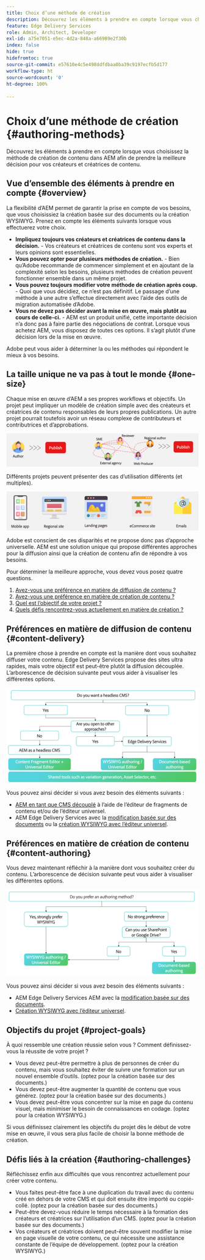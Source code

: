 ```yaml
---
title: Choix d’une méthode de création
description: Découvrez les éléments à prendre en compte lorsque vous choisissez la méthode de création de contenu dans AEM afin de prendre la meilleure décision pour vos créateurs et créatrices de contenu.
feature: Edge Delivery Services
role: Admin, Architect, Developer
exl-id: a75e7051-e5ec-4d2a-848a-a66989e2f30b
index: false
hide: true
hidefromtoc: true
source-git-commit: e57610e4c5e498ddfdbaa0ba39c9197ecfb5d177
workflow-type: ht
source-wordcount: '0'
ht-degree: 100%

---
```


# Choix d’une méthode de création {#authoring-methods}

Découvrez les éléments à prendre en compte lorsque vous choisissez la méthode de création de contenu dans AEM afin de prendre la meilleure décision pour vos créateurs et créatrices de contenu.

## Vue d’ensemble des éléments à prendre en compte {#overview}

La flexibilité d’AEM permet de garantir la prise en compte de vos besoins, que vous choisissiez la création basée sur des documents ou la création WYSIWYG. Prenez en compte les éléments suivants lorsque vous effectuerez votre choix.

* **Impliquez toujours vos créateurs et créatrices de contenu dans la décision.** - Vos créateurs et créatrices de contenu sont vos experts et leurs opinions sont essentielles.
* **Vous pouvez opter pour plusieurs méthodes de création.** - Bien qu’Adobe recommande de commencer simplement et en ajoutant de la complexité selon les besoins, plusieurs méthodes de création peuvent fonctionner ensemble dans un même projet.
* **Vous pouvez toujours modifier votre méthode de création après coup.** - Quoi que vous décidiez, ce n’est pas définitif. Le passage d’une méthode à une autre s’effectue directement avec l’aide des outils de migration automatisée d’Adobe.
* **Vous ne devez pas décider avant la mise en œuvre, mais plutôt au cours de celle-ci.** - AEM est un produit unifié, cette importante décision n’a donc pas à faire partie des négociations de contrat. Lorsque vous achetez AEM, vous disposez de toutes ces options. Il s’agit plutôt d’une décision lors de la mise en œuvre.

Adobe peut vous aider à déterminer la ou les méthodes qui répondent le mieux à vos besoins.

## La taille unique ne va pas à tout le monde {#one-size}

Chaque mise en œuvre d’AEM a ses propres workflows et objectifs. Un projet peut impliquer un modèle de création simple avec des créateurs et créatrices de contenu responsables de leurs propres publications. Un autre projet pourrait toutefois avoir un réseau complexe de contributeurs et contributrices et d’approbations.

![Différents workflows de création](assets/authoring-workflows.png)

Différents projets peuvent présenter des cas d’utilisation différents (et multiples).

![Cas d’utilisation](assets/use-cases.png)

Adobe est conscient de ces disparités et ne propose donc pas d’approche universelle. AEM est une solution unique qui propose différentes approches pour la diffusion ainsi que la création de contenu afin de répondre à vos besoins.

Pour déterminer la meilleure approche, vous devez vous posez quatre questions.

1. [Avez-vous une préférence en matière de diffusion de contenu ?](#content-delivery)
1. [Avez-vous une préférence en matière de création de contenu ?](#content-authoring)
1. [Quel est l’objectif de votre projet ?](#project-goals)
1. [Quels défis rencontrez-vous actuellement en matière de création ?](#authoring-challenges)

## Préférences en matière de diffusion de contenu {#content-delivery}

La première chose à prendre en compte est la manière dont vous souhaitez diffuser votre contenu. Edge Delivery Services propose des sites ultra rapides, mais votre objectif est peut-être plutôt la diffusion découplée. L’arborescence de décision suivante peut vous aider à visualiser les différentes options.

![Arborescence de décision en matière de diffusion de contenu](assets/content-delivery-decision-tree.png)

Vous pouvez ainsi décider si vous avez besoin des éléments suivants :

* [AEM en tant que CMS découplé](/help/headless/introduction.md) à l’aide de l’éditeur de fragments de contenu et/ou de l’éditeur universel.
* AEM Edge Delivery Services avec la [modification basée sur des documents](/help/edge/docs/authoring.md) ou la [création WYSIWYG avec l’éditeur universel](/help/edge/wysiwyg-authoring/authoring.md).

## Préférences en matière de création de contenu {#content-authoring}

Vous devez maintenant réfléchir à la manière dont vous souhaitez créer du contenu. L’arborescence de décision suivante peut vous aider à visualiser les différentes options.

![Arborescence de décision en matière de création de contenu](assets/content-authoring-decision-tree.png)

Vous pouvez ainsi décider si vous avez besoin des éléments suivants :

* AEM Edge Delivery Services AEM avec la [modification basée sur des documents](/help/edge/docs/authoring.md).
* [Création WYSIWYG avec l’éditeur universel](/help/edge/wysiwyg-authoring/authoring.md).

## Objectifs du projet {#project-goals}

À quoi ressemble une création réussie selon vous ? Comment définissez-vous la réussite de votre projet ?

* Vous devez peut-être permettre à plus de personnes de créer du contenu, mais vous souhaitez éviter de suivre une formation sur un nouvel ensemble d’outils. (optez pour la création basée sur des documents.)
* Vous devez peut-être augmenter la quantité de contenu que vous générez. (optez pour la création basée sur des documents.)
* Vous devez peut-être vous concentrer sur la mise en page du contenu visuel, mais minimiser le besoin de connaissances en codage. (optez pour la création WYSIWYG.)

Si vous définissez clairement les objectifs du projet dès le début de votre mise en œuvre, il vous sera plus facile de choisir la bonne méthode de création.

## Défis liés à la création {#authoring-challenges}

Réfléchissez enfin aux difficultés que vous rencontrez actuellement pour créer votre contenu.

* Vous faites peut-être face à une duplication du travail avec du contenu créé en dehors de votre CMS et qui doit ensuite être importé ou copié-collé. (optez pour la création basée sur des documents.)
* Peut-être devez-vous réduire le temps nécessaire à la formation des créateurs et créatrices sur l’utilisation d’un CMS. (optez pour la création basée sur des documents.)
* Vos créateurs et créatrices doivent peut-être souvent modifier la mise en page visuelle de votre contenu, ce qui nécessite une assistance constante de l’équipe de développement. (optez pour la création WYSIWYG.)
